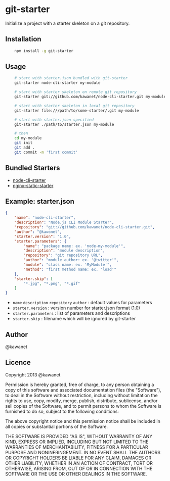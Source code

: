# git-starter

Initialize a project with a starter skeleton on a git repository.

## Installation

```sh
    npm install -g git-starter
```

## Usage

```sh
    # start with starter.json bundled with git-starter
    git-starter node-cli-starter my-module

    # start with starter skeleton on remote git repository
    git-starter git://github.com/kawanet/node-cli-starter.git my-module

    # start with starter skeleton in local git repository
    git-starter file:///path/to/some-starter/.git my-module

    # start with starter.json specified
    git-starter ./path/to/starter.json my-module

    # then
    cd my-module
    git init
    git add .
    git commit -m 'first commit'
```

## Bundled Starters

- [node-cli-starter](https://github.com/kawanet/node-cli-starter)
- [nginx-static-starter](https://github.com/kawanet/nginx-static-starter)

## Example: starter.json

```json
{
    "name": "node-cli-starter",
    "description": "Node.js CLI Module Starter",
    "repository": "git://github.com/kawanet/node-cli-starter.git",
    "author": "@kawanet",
    "starter.version": "1.0",
    "starter.parameters": {
        "name": "package name: ex. 'node-my-module'",
        "description": "module description",
        "repository": "git repository URL",
        "author": "module author: ex. '@twitter'",
        "module": "class name: ex. 'MyModule'",
        "method": "first method name: ex. 'load'"
    },
    "starter.skip": [
        "*.jpg", "*.png", "*.gif"
    ]
}
```

- `name` `description` `repository` `author` : default values for parameters
- `starter.version` : version number for starter.json format (1.0)
- `starter.parameters` : list of parameters and descriptions
- `starter.skip` : filename which will be ignored by git-starter

## Author

@kawanet

## Licence

Copyright 2013 @kawanet

Permission is hereby granted, free of charge, to any person obtaining
a copy of this software and associated documentation files (the
"Software"), to deal in the Software without restriction, including
without limitation the rights to use, copy, modify, merge, publish,
distribute, sublicense, and/or sell copies of the Software, and to
permit persons to whom the Software is furnished to do so, subject to
the following conditions:

The above copyright notice and this permission notice shall be
included in all copies or substantial portions of the Software.

THE SOFTWARE IS PROVIDED "AS IS", WITHOUT WARRANTY OF ANY KIND,
EXPRESS OR IMPLIED, INCLUDING BUT NOT LIMITED TO THE WARRANTIES OF
MERCHANTABILITY, FITNESS FOR A PARTICULAR PURPOSE AND
NONINFRINGEMENT. IN NO EVENT SHALL THE AUTHORS OR COPYRIGHT HOLDERS BE
LIABLE FOR ANY CLAIM, DAMAGES OR OTHER LIABILITY, WHETHER IN AN ACTION
OF CONTRACT, TORT OR OTHERWISE, ARISING FROM, OUT OF OR IN CONNECTION
WITH THE SOFTWARE OR THE USE OR OTHER DEALINGS IN THE SOFTWARE.
